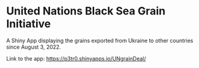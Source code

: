 # United Nations Black Sea Grain Initiative

A Shiny App displaying the grains exported from Ukraine to other countries since August 3, 2022.

Link to the app: https://p3tr0.shinyapps.io/UNgrainDeal/

